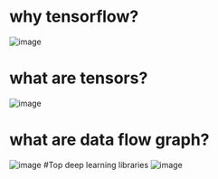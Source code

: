 # why tensorflow?
![image](https://user-images.githubusercontent.com/69175831/224491639-6fad81ab-5ab9-4858-87f9-88d588418013.png)
# what are tensors?
![image](https://user-images.githubusercontent.com/69175831/224491673-6190cd27-6c7a-484e-92e3-adf7fc854d7b.png)
# what are data flow graph?
![image](https://user-images.githubusercontent.com/69175831/224491704-4ec6521e-82c0-46ff-bfd0-1668319f3222.png)
#Top deep learning libraries
![image](https://user-images.githubusercontent.com/69175831/224491800-c736a306-b461-4f39-800a-6201989588f0.png)

